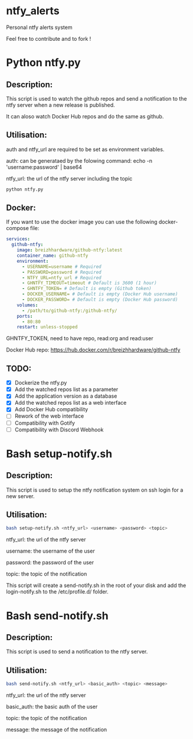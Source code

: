 # ntfy_alerts
Personal ntfy alerts system

Feel free to contribute and to fork !

# Python ntfy.py
## Description:
This script is used to watch the github repos and send a notification to the ntfy server when a new release is published.

It can aloso watch Docker Hub repos and do the same as github.
## Utilisation:
auth and ntfy_url are required to be set as environment variables.

auth: can be generataed by the folowing command: echo -n 'username:password' | base64

ntfy_url: the url of the ntfy server including the topic

````python
python ntfy.py
````
## Docker:
If you want to use the docker image you can use the following docker-compose file:
````yaml
services:
  github-ntfy:
    image: breizhhardware/github-ntfy:latest
    container_name: github-ntfy
    environment:
      - USERNAME=username # Required
      - PASSWORD=password # Required
      - NTFY_URL=ntfy_url # Required
      - GHNTFY_TIMEOUT=timeout # Default is 3600 (1 hour)
      - GHNTFY_TOKEN= # Default is empty (Github token)
      - DOCKER_USERNAME= # Default is empty (Docker Hub username)
      - DOCKER_PASSWORD= # Default is empty (Docker Hub password)
    volumes:
      - /path/to/github-ntfy:/github-ntfy/
    ports:
      - 80:80
    restart: unless-stopped
````
GHNTFY_TOKEN, need to have repo, read:org and read:user

Docker Hub repo: https://hub.docker.com/r/breizhhardware/github-ntfy
## TODO:
- [x] Dockerize the ntfy.py
- [x] Add the watched repos list as a parameter
- [x] Add the application version as a database
- [x] Add the watched repos list as a web interface
- [x] Add Docker Hub compatibility
- [ ] Rework of the web interface
- [ ] Compatibility with Gotify
- [ ] Compatibility with Discord Webhook
# Bash setup-notify.sh
## Description:
This script is used to setup the ntfy notification system on ssh login for a new server.
## Utilisation:
````bash
bash setup-notify.sh <ntfy_url> <username> <password> <topic>
````
ntfy_url: the url of the ntfy server

username: the username of the user

password: the password of the user

topic: the topic of the notification

This script will create a send-notify.sh in the root of your disk and add the login-notify.sh to the /etc/profile.d/ folder.
# Bash send-notify.sh
## Description:
This script is used to send a notification to the ntfy server.
## Utilisation:
````bash
bash send-notify.sh <ntfy_url> <basic_auth> <topic> <message>
````
ntfy_url: the url of the ntfy server

basic_auth: the basic auth of the user

topic: the topic of the notification

message: the message of the notification

